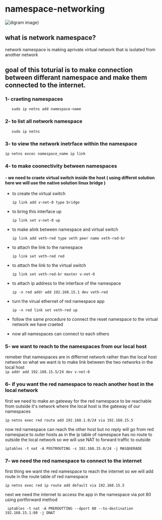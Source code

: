 # namespace-networking
![digram image](https://github.com/ahmedhadhoud/namespace-networking/blob/2600434af414339b995175c641504354f35e25b7/network-ns.drawio%20(1).png))
## what is network namespace?
network namespace is making aprivate virtual network that is isolated from another network 
## goal of this toturial is to make connection between differant namespace and make them connected to the internet.
### 1- craeting namespaces <br />
       sudo ip netns add namespace-name

### 2- to list all network namespace  <br />
       sudo ip netns

### 3- to view the network inetrface within the namespace  <br />
 `ip netns excec namespace_name ip link `

### 4- to make coonectivity between namespaces
#### - we need to craete virtual switch inside the host ( using differnt solution here we will use the native solution linux bridge )
-  to create the virtual switch  <br />

     `ip link add v-net-0 type bridge`  <br />

-   to bring this interface up   <br />

     `ip link set v-net-0 up` <br />

-  to make alink between namespace and virtual switch <br />

     `ip link add veth-red type veth peer name veth-red-br`    <br />

-  to attach the link to the namespace <br />

     `ip link set veth-red red`  <br />
 
-  to attach the link to the virtual switch <br />

    `ip link set veth-red-br master v-net-0`  <br />

-  to attach ip address to the interface of the namespace <br />

    `ip -n red addr add 192.168.15.1 dev veth-red` <br />

-  turn the virual ethernet of red namespace app <br />

     `ip -n red link set veth-red up`  <br />

-  follow the same procedure to connect the reset namespace to the virtual network we have craeted   <br />

-  now all namespaces can connect to each others  <br />


  ### 5- we want to reach to the namespaces from our local host  <br />
  
remeber that namespaces are in differnet network rather than the local host network so what we want is to make link between the two networks
in the local host <br />
`ip addr add 192.168.15.5/24 dev v-net-0` <br />

### 6- if you want the red namespace to reach another host in the local network <br />

first we need to make an gateway for the red namespace to be reachable from outside it's network where the local host is the gateway of our namespaces <br /> 

   `ip netns exec red route add 192.168.1.0/24 via 192.168.15.5` <br />
   
now red namespace can reach the other host but no reply will go from red namespace to outer hosts as in the ip table of namespace has no route to outside the local network so we will use NAT to forward traffic to outside   <br />  

  `iptables -t nat -A POSTROUTING -s 192.168.15.0/24 -j MASQUERADE`  <br />   

 ### 7- we need the red namespace to connect to the internet  <br />

first thing we want the red namespace to reach the internet so we will add route in the route table of red namespace <br /> 

   `ip netns exec red ip route add default via 192.168.15.5` <br />

 next we need the internet to access the app in the namespace via pot 80 using portforward method  <br />  

   ` iptables -t nat -A PREROUTTING --dport 80 --to-destination 192.168.15.1:80 -j DNAT`

 
 
